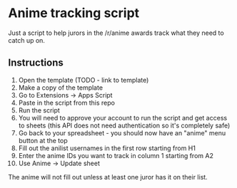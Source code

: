 # Anime tracking script
Just a script to help jurors in the /r/anime awards track what they need to catch up on.

## Instructions

1. Open the template (TODO - link to template)
1. Make a copy of the template
1. Go to Extensions -> Apps Script
1. Paste in the script from this repo
1. Run the script
1. You will need to approve your account to run the script and get access to sheets (this API does not need authentication so it's completely safe)
1. Go back to your spreadsheet - you should now have an "anime" menu button at the top
1. Fill out the anilist usernames in the first row starting from H1
1. Enter the anime IDs you want to track in column 1 starting from A2
1. Use Anime -> Update sheet

The anime will not fill out unless at least one juror has it on their list.
